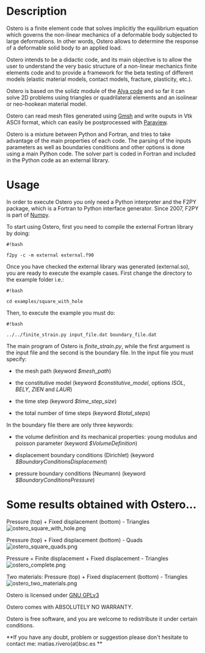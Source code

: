 # Description #

Ostero is a finite element code that solves implicitly the equilibrium equation which governs the non-linear mechanics of a deformable body subjected to large deformations. In other words, Ostero allows to determine the response of a deformable solid body to an applied load. 

Ostero intends to be a didactic code, and its main objective is to allow the user to understand the very basic structure of a non-linear mechanics finite elements code and to provide a framework for the beta testing of different models (elastic material models, contact models, fracture, plasticity, etc.). 

Ostero is based on the solidz module of the [Alya code](www.bsc.es/alya) and so far it can solve 2D problems using triangles or quadrilateral elements and an isolinear or neo-hookean material model.

Ostero can read mesh files generated using [Gmsh](http://gmsh.info) and write ouputs in Vtk ASCII format, which can easily be postprocessed with [Paraview](http://www.paraview.org).

Ostero is a mixture between Python and Fortran, and tries to take advantage of the main properties of each code. The parsing of the inputs parameters as well as boundaries conditions and other options is done using a main Python code. The solver part is coded in Fortran and included in the Python code as an external library. 

# Usage #

In order to execute Ostero you only need a Python interpreter and the F2PY package, which is a Fortran to Python interface generator. Since 2007, F2PY is part of [Numpy](http://docs.scipy.org/doc/numpy-dev/f2py).

To start using Ostero, first you need to compile the external Fortran library by doing:

```
#!bash

f2py -c -m external external.f90
```

Once you have checked the external library was generated (external.so), you are ready to execute the example cases. First change the directory to the example folder i.e.:

```
#!bash

cd examples/square_with_hole
```

Then, to execute the example you must do:

```
#!bash

../../finite_strain.py input_file.dat boundary_file.dat
```

The main program of Ostero is *finite_strain.py*, while the first argument is the input file and the second is the boundary file. In the input file you must specify:

* the mesh path (keyword *$mesh_path*)

* the constitutive model (keyword *$constitutive_model*, options *ISOL*, *BELY*, *ZIEN* and *LAUR*)

* the time step (keyword *$time_step_size*)

* the total number of time steps (keyword *$total_steps*)

In the boundary file there are only three keywords:

* the volume definition and its mechanical properties: young modulus and poisson parameter (keyword *$VolumeDefinition*)

* displacement boundary conditions (Dirichlet) (keyword *$BoundaryConditionsDisplacement*)

* pressure boundary conditions (Neumann) (keyword *$BoundaryConditionsPressure*)

# Some results obtained with Ostero... #

Pressure (top) + Fixed displacement (bottom) - Triangles
![ostero_square_with_hole.png](https://bitbucket.org/repo/a69BrG/images/1213456489-ostero_square_with_hole.png)

Pressure (top) + Fixed displacement (bottom) - Quads
![ostero_square_quads.png](https://bitbucket.org/repo/a69BrG/images/857170256-ostero_square_quads.png)

Pressure + Finite displacement + Fixed displacement - Triangles
![ostero_complete.png](https://bitbucket.org/repo/a69BrG/images/1379224850-ostero_complete.png)

Two materials: Pressure (top) + Fixed displacement (bottom) - Triangles
![ostero_two_materials.png](https://bitbucket.org/repo/a69BrG/images/3766508879-ostero_two_materials.png)

Ostero is licensed under [GNU GPLv3](http://www.gnu.org/copyleft/gpl.html)

Ostero comes with ABSOLUTELY NO WARRANTY. 

Ostero is free software, and you are welcome to redistribute it under certain conditions.

**If you have any doubt, problem or suggestion please don't hesitate to contact me: matias.rivero(at)bsc.es **

